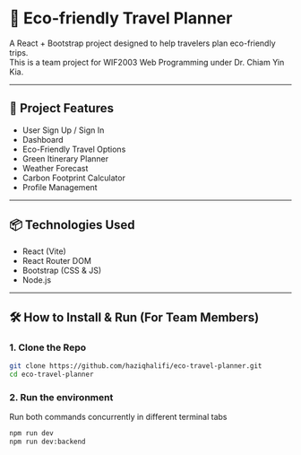 # 🌱 Eco-friendly Travel Planner

A React + Bootstrap project designed to help travelers plan eco-friendly trips.  
This is a team project for WIF2003 Web Programming under Dr. Chiam Yin Kia.

---

## 🚀 Project Features

- User Sign Up / Sign In
- Dashboard
- Eco-Friendly Travel Options
- Green Itinerary Planner
- Weather Forecast
- Carbon Footprint Calculator
- Profile Management

---

## 📦 Technologies Used

- React (Vite)
- React Router DOM
- Bootstrap (CSS & JS)
- Node.js

---

## 🛠️ How to Install & Run (For Team Members)

### 1. Clone the Repo

```bash
git clone https://github.com/haziqhalifi/eco-travel-planner.git
cd eco-travel-planner
```

### 2. Run the environment

Run both commands concurrently in different terminal tabs

```bash
npm run dev
npm run dev:backend
```
